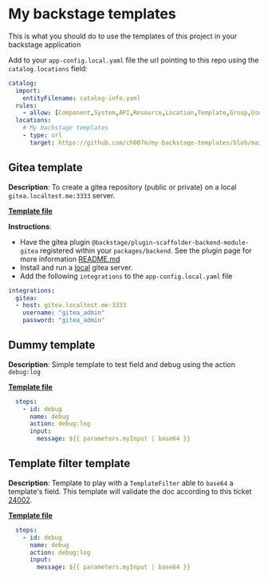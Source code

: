 # My backstage templates

This is what you should do to use the templates of this project in your backstage application

Add to your `app-config.local.yaml` file the url pointing to this repo using the `catalog.locations` field:

```yaml
catalog:
  import:
    entityFilename: catalog-info.yaml
  rules:
    - allow: [Component,System,API,Resource,Location,Template,Group,User]
  locations:
    # My backstage templates
    - type: url
      target: https://github.com/ch007m/my-backstage-templates/blob/main/all.yaml
```

## Gitea template

**Description**: To create a gitea repository (public or private) on a local `gitea.localtest.me:3333` server.

[**Template file**](./gitea/template.yaml)

**Instructions**:

- Have the gitea plugin `@backstage/plugin-scaffolder-backend-module-gitea` registered within your `packages/backend`. See the plugin page for more information [README.md](https://github.com/backstage/backstage/blob/master/plugins/scaffolder-backend-module-gitea/README.md)
- Install and run a [local](https://github.com/ch007m/my-gitea/tree/main) gitea server.
- Add the following `integrations` to the `app-config.local.yaml` file
```yaml
integrations:
  gitea:
  - host: gitea.localtest.me:3333
    username: "gitea_admin"
    password: "gitea_admin"
```

## Dummy template

**Description**: Simple template to test field and debug using the action `debug:log`

[**Template file**](./dummy/template.yaml)

```yaml
  steps:
    - id: debug
      name: debug
      action: debug:log
      input:
        message: ${{ parameters.myInput | base64 }}
```

## Template filter template

**Description**: Template to play with a `TemplateFilter` able to `base64` a template's field. This template will validate the doc according to this ticket [24002](https://github.com/backstage/backstage/issues/24002). 

[**Template file**](./templatefilter/template.yaml)

```yaml
  steps:
    - id: debug
      name: debug
      action: debug:log
      input:
        message: ${{ parameters.myInput | base64 }}
```
